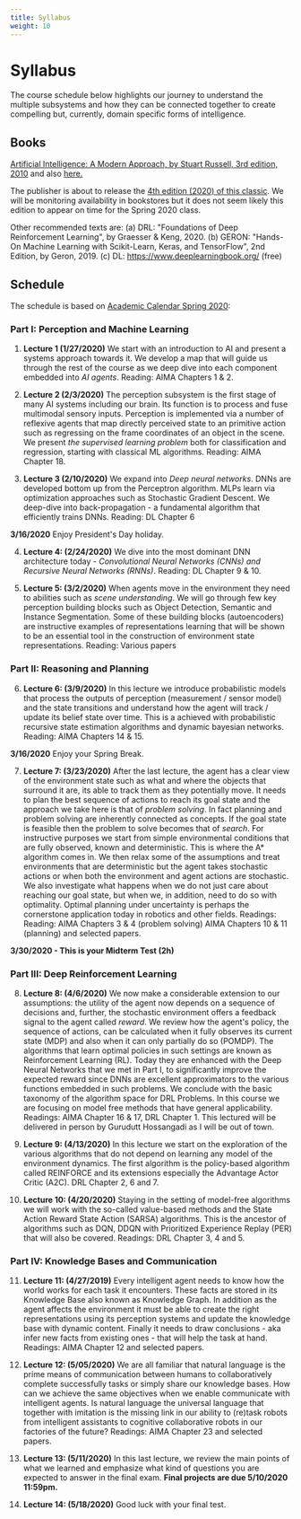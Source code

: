 ```yaml
---
title: Syllabus
weight: 10
---
```


# Syllabus

The course schedule below highlights our journey to understand the multiple subsystems and how they can be connected together to create compelling but, currently, domain specific forms of intelligence. 

## Books

[Artificial Intelligence: A Modern Approach, by Stuart Russell, 3rd edition, 2010](https://www.amazon.com/Artificial-Intelligence-Approach-Stuart-Russell/dp/9332543518/ref=sr_1_2?crid=17NGBV1XXV150&keywords=ai+a+modern+approach&qid=1576432665&sprefix=ai+the+modern+appr%2Caps%2C158&sr=8-2) and also [here.](http://aima.cs.berkeley.edu/)

The publisher is about to release the [4th edition (2020) of this classic](https://www.amazon.com/Artificial-Intelligence-A-Modern-Approach/dp/0134610997/ref=sr_1_3?crid=17NGBV1XXV150&keywords=ai+a+modern+approach&qid=1576432686&sprefix=ai+the+modern+appr%2Caps%2C158&sr=8-3). We will be monitoring availability in bookstores but it does not seem likely this edition to appear on time for the Spring 2020 class.  

Other recommended texts are: (a) DRL: "Foundations of Deep Reinforcement Learning", by Graesser & Keng, 2020. (b) GERON: "Hands-On Machine Learning with Scikit-Learn, Keras, and TensorFlow", 2nd Edition, by Geron, 2019. (c) DL: https://www.deeplearningbook.org/ (free)

## Schedule

The schedule is based on [Academic Calendar Spring 2020](https://www.nyu.edu/registrar/calendars/university-academic-calendar.html): 

### Part I:  Perception and Machine Learning

1. **Lecture 1 (1/27/2020)** We start with an introduction to AI and present a systems approach towards it. We develop a map that will guide us through the rest of the course as we deep dive into each component embedded into _AI agents_. Reading: AIMA Chapters 1 & 2.  

2. **Lecture 2 (2/3/2020)**  The perception subsystem is the first stage of many AI systems including our brain. Its function is to process and fuse multimodal sensory inputs. Perception is implemented via a number of reflexive agents that map directly perceived state to an primitive action such as regressing on the frame coordinates of an object in the scene. We present _the supervised learning problem_ both for classification and regression, starting with classical ML algorithms. Reading: AIMA Chapter 18. 

3. **Lecture 3 (2/10/2020)**  We expand into _Deep neural networks_. DNNs are developed bottom up from the Perceptron algorithm. MLPs learn via optimization approaches such as Stochastic Gradient Descent.  We deep-dive into back-propagation - a fundamental algorithm that efficiently trains DNNs. Reading: DL Chapter 6

**3/16/2020**  Enjoy President's Day holiday.

4. **Lecture 4: (2/24/2020)** We dive into the most dominant DNN architecture today -  _Convolutional Neural Networks (CNNs) and Recursive Neural Networks (RNNs)_. Reading: DL Chapter 9 & 10. 

5. **Lecture 5: (3/2/2020)** When agents move in the environment they need to abilities such as _scene understanding_.  We will go through few key perception building blocks such as Object Detection, Semantic and Instance Segmentation. Some of these building blocks (autoencoders) are instructive examples of representations learning that will be shown to be an essential tool in the construction of environment state representations. Reading: Various papers 
        
### Part II: Reasoning and Planning

6. **Lecture 6: (3/9/2020)**  In this lecture we introduce probabilistic models that process the outputs of perception (measurement / sensor model) and the state transitions and understand how the agent will track / update its belief state over time. This is a achieved with probabilistic recursive state estimation algorithms and dynamic bayesian networks. Reading: AIMA Chapters 14 & 15. 

**3/16/2020**  Enjoy your Spring Break.

7. **Lecture 7: (3/23/2020)** After the last lecture, the agent has a clear view of the environment state such as what and where the objects that surround it are, its able to track them as they potentially move. It needs to plan the best sequence of actions to reach its goal state and the approach we take here is that of _problem solving_. In fact planning and problem solving are inherently connected as concepts. If the goal state is feasible then the problem to solve  becomes that of  _search_. For instructive purposes we start from simple environmental conditions that are fully observed, known and deterministic. This is where the A* algorithm comes in. We then relax some of the assumptions and treat environments that are deterministic but the agent takes stochastic actions or when both the environment and agent actions are stochastic. We also investigate what happens when we do not just care about reaching our goal state, but when we, in addition, need to do so with optimality. Optimal planning under uncertainty is perhaps the cornerstone application today in robotics and other fields. Readings: Reading: AIMA Chapters 3 & 4 (problem solving)  AIMA Chapters 10 & 11 (planning) and selected papers.

**3/30/2020 - This is your Midterm Test (2h)** 

### Part III: Deep Reinforcement Learning

8. **Lecture 8: (4/6/2020)** We now make a considerable extension to our assumptions: the utility of the agent now depends on a sequence of decisions and, further, the stochastic environment offers a feedback signal to the agent called _reward_. We review how the agent's policy, the sequence of actions, can be calculated when it fully observes its current state (MDP) and also when it can only partially do so (POMDP). The algorithms that learn optimal policies in such settings are known as Reinforcement Learning (RL). Today they are enhanced with the Deep Neural Networks that we met in Part I, to significantly improve the expected reward since DNNs are excellent approximators to the various functions embedded in such problems. We conclude with the basic taxonomy of the algorithm space for DRL Problems. In this course we are focusing on model free methods that have general applicability.  Readings: AIMA Chapter 16 & 17, DRL Chapter 1. This lectured will be delivered in person by Gurudutt Hossangadi as I will be out of town. 
        
9.  **Lecture 9: (4/13/2020)**  In this lecture we start on the exploration of the various algorithms that do not depend on learning any model of the environment dynamics. The first algorithm is the policy-based algorithm called REINFORCE and its extensions especially the Advantage Actor Critic (A2C).   DRL Chapter 2, 6 and 7.  
                
10.  **Lecture 10: (4/20/2020)**  Staying in the setting of model-free algorithms we will work with the so-called value-based methods and the State Action Reward State Action (SARSA) algorithms. This is the ancestor of algorithms such as DQN, DDQN with Prioritized Experience Replay (PER) that will also be covered. Readings: DRL Chapter 3, 4 and 5. 

### Part IV: Knowledge Bases and Communication

11.    **Lecture 11: (4/27/2019)**  Every intelligent agent needs to know how the world works for each task it encounters. These facts are stored in its Knowledge Base also known as Knowledge Graph. In addition as the agent affects the environment it must be able to create the right representations using its perception systems and update the knowledge base with dynamic content. Finally it needs to draw conclusions - aka infer new facts from existing ones - that will help the task at hand.  Readings: AIMA Chapter 12 and selected papers. 
                
12.   **Lecture 12: (5/05/2020)**  We are all familiar that natural language is the prime means of communication between humans to collaboratively complete successfully tasks or simply share our knowledge bases. How can we achieve the same objectives when we enable communicate with intelligent agents. Is natural language the universal language that together with imitation is the missing link in our ability to (re)task robots from intelligent assistants to cognitive collaborative robots in our factories of the future? Readings: AIMA Chapter 23 and selected papers. 
        
13.  **Lecture 13: (5/11/2020)** In this last lecture, we review the main points of what we learned and emphasize what kind of questions you are expected to answer in the final exam. **Final projects are due 5/10/2020 11:59pm.** 
        
14.  **Lecture 14: (5/18/2020)**  Good luck with your final test.
          



